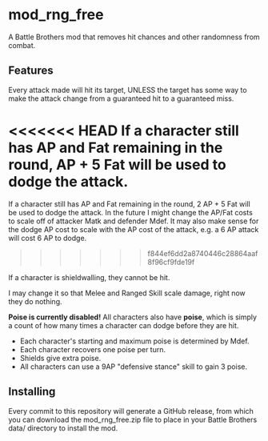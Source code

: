 # mod_rng_free

A Battle Brothers mod that removes hit chances and other randomness from combat.

## Features

Every attack made will hit its target, UNLESS the target has some way to make the attack change from a guaranteed hit to a guaranteed miss.

<<<<<<< HEAD
If a character still has AP and Fat remaining in the round, <the attack cost> AP + 5 Fat will be used to dodge the attack.
=======
If a character still has AP and Fat remaining in the round, 2 AP + 5 Fat will be used to dodge the attack.
In the future I might change the AP/Fat costs to scale off of attacker Matk and defender Mdef.
It may also make sense for the dodge AP cost to scale with the AP cost of the attack, e.g. a 6 AP attack will cost 6 AP to dodge.
>>>>>>> f844ef6dd2a8740446c28864aaf8f96cf9fde19f

If a character is shieldwalling, they cannot be hit.

I may change it so that Melee and Ranged Skill scale damage, right now they do nothing.

**Poise is currently disabled!**
All characters also have **poise**, which is simply a count of how many times a character can dodge before they are hit.

 - Each character's starting and maximum poise is determined by Mdef.
 - Each character recovers one poise per turn.
 - Shields give extra poise.
 - All characters can use a 9AP "defensive stance" skill to gain 3 poise.

## Installing

Every commit to this repository will generate a GitHub release, from which you can download the mod_rng_free.zip file to place in your Battle Brothers data/ directory to install the mod.
